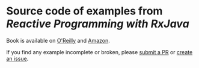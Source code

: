 # Source code of examples from _Reactive Programming with RxJava_

Book is available on [O'Reilly](http://shop.oreilly.com/product/0636920042228.do) and [Amazon](http://shop.oreilly.com/product/0636920042228.do).

If you find any example incomplete or broken, please [submit a PR](https://github.com/nurkiewicz/rxjava-book-examples/pulls) or [create an issue](https://github.com/nurkiewicz/rxjava-book-examples/issues/new).
